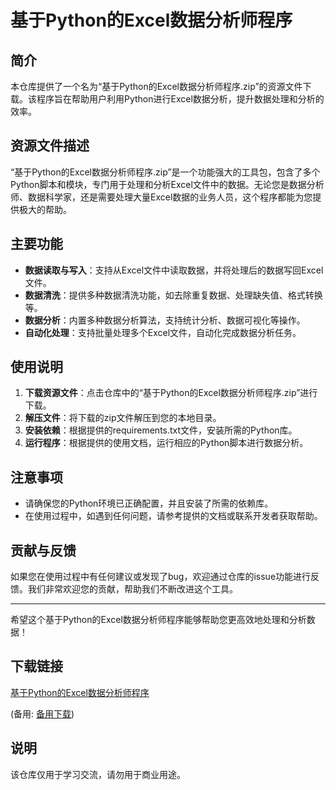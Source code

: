 # 基于Python的Excel数据分析师程序

## 简介

本仓库提供了一个名为“基于Python的Excel数据分析师程序.zip”的资源文件下载。该程序旨在帮助用户利用Python进行Excel数据分析，提升数据处理和分析的效率。

## 资源文件描述

“基于Python的Excel数据分析师程序.zip”是一个功能强大的工具包，包含了多个Python脚本和模块，专门用于处理和分析Excel文件中的数据。无论您是数据分析师、数据科学家，还是需要处理大量Excel数据的业务人员，这个程序都能为您提供极大的帮助。

## 主要功能

- **数据读取与写入**：支持从Excel文件中读取数据，并将处理后的数据写回Excel文件。
- **数据清洗**：提供多种数据清洗功能，如去除重复数据、处理缺失值、格式转换等。
- **数据分析**：内置多种数据分析算法，支持统计分析、数据可视化等操作。
- **自动化处理**：支持批量处理多个Excel文件，自动化完成数据分析任务。

## 使用说明

1. **下载资源文件**：点击仓库中的“基于Python的Excel数据分析师程序.zip”进行下载。
2. **解压文件**：将下载的zip文件解压到您的本地目录。
3. **安装依赖**：根据提供的requirements.txt文件，安装所需的Python库。
4. **运行程序**：根据提供的使用文档，运行相应的Python脚本进行数据分析。

## 注意事项

- 请确保您的Python环境已正确配置，并且安装了所需的依赖库。
- 在使用过程中，如遇到任何问题，请参考提供的文档或联系开发者获取帮助。

## 贡献与反馈

如果您在使用过程中有任何建议或发现了bug，欢迎通过仓库的issue功能进行反馈。我们非常欢迎您的贡献，帮助我们不断改进这个工具。

---

希望这个基于Python的Excel数据分析师程序能够帮助您更高效地处理和分析数据！

## 下载链接
[基于Python的Excel数据分析师程序](https://pan.quark.cn/s/c4fb2be93309) 

(备用: [备用下载](https://pan.baidu.com/s/1k2nJ3PvW22IW-op2TriYhA?pwd=1234))

## 说明

该仓库仅用于学习交流，请勿用于商业用途。
